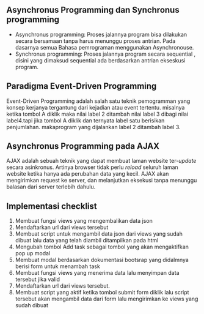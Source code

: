 ## Asynchronus Programming dan Synchronus programming
- Asynchronus programming: Proses jalannya program bisa dilakukan secara bersamaan tanpa harus menunggu proses antrian. Pada dasarnya semua Bahasa pemrograman menggunakan Asynchronouse.
- Synchronus programming: Proses jalannya program secara sequential , disini yang dimaksud sequential ada berdasarkan antrian ekseskusi program. 
## Paradigma Event-Driven Programming
Event-Driven Programming adalah salah satu teknik pemogramman yang konsep kerjanya tergantung dari kejadian atau event tertentu. misalnya ketika tombol A diklik maka nilai label 2 ditambah nilai label 3 dibagi nilai label4.tapi jika tombol A diklik dan ternyata label satu berisikan penjumlahan. makaprogram yang dijalankan label 2 ditambah label 3.

## Asynchronus Programming pada AJAX
AJAX adalah sebuah teknik yang dapat membuat laman website ter-*update* secara asinkronus. Artinya browser tidak perlu *reload* seluruh laman website ketika hanya ada perubahan data yang kecil. AJAX akan mengirimkan request ke server, dan melanjutkan eksekusi tanpa menunggu balasan dari server terlebih dahulu.

## Implementasi checklist
1. Membuat fungsi views yang mengembalikan data json
2. Mendaftarkan url dari views tersebut
3. Membuat script untuk mengambil data json dari views yang sudah dibuat lalu data yang telah diambil ditampilkan pada html
4. Mengubah tombol Add task sebagai tombol yang akan mengaktifkan pop up modal
5. Membuat modal berdasarkan dokumentasi bootsrap yang didalmnya berisi form untuk menambah task
6. Membuat fungsi views yang menerima data lalu menyimpan data tersebut jika valid
7. Mendaftarkan url dari views tersebut.
8. Membuat script yang aktif ketika tombol submit form diklik lalu script tersebut akan mengambil data dari form lalu mengirimkan ke views yang sudah dibuat
